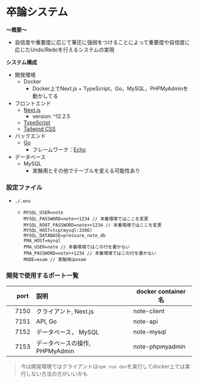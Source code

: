 # 卒論システム

**〜概要〜**

- 自信度や重要度に応じて筆圧に強弱をつけることによって重要度や自信度に応じたUndo/Redoを行えるシステムの実現

**システム構成**

- 開発環境
  - Docker
    - Docker上でNext.js + TypeScript，Go，MySQL，PHPMyAdminを動かしてる
- フロントエンド
  - [Next.js](https://nextjs.org/)
    - version: ^12.2.5
  - [TypeScript](https://www.typescriptlang.org/)
  - [Tailwind CSS](https://tailwindcss.com/)
- バックエンド
  - [Go](https://golang.org/)
    - フレームワーク：[Echo](https://echo.labstack.com/)
- データベース
  - MySQL
    - 実験用とその他でテーブルを変える可能性あり

### 設定ファイル
- `./.env`
  - ```
    MYSQL_USER=note
    MYSQL_PASSWORD=note++1234 // 本番環境ではここを変更
    MYSQL_ROOT_PASSWORD=note++1234 // 本番環境ではここを変更
    MYSQL_HOST=tcp(mysql:3306)
    MYSQL_DATABASE=pressure_note_db
    PMA_HOST=mysql
    PMA_USER=note // 本番環境ではこの行を書かない
    PMA_PASSWORD=note++1234 // 本番環境ではこの行を書かない
    MODE=exam // 実験用はexam
    ```

### 開発で使用するポート一覧

|     | port | 説明                           | docker container 名 |
| :-: | ---- | :----------------------------- | ------------------- |
|     | 7150 | クライアント, Next.js          | note-client         |
|     | 7151 | API, Go                        | note-api            |
|     | 7152 | データベース，   MySQL         | note-mysql          |
|     | 7153 | データベースの操作, PHPMyAdmin | note-phpmyadmin     |

> 今は開発環境ではクライアントは`npm run dev`を実行してdocker上では実行しない方法の方がいいかも